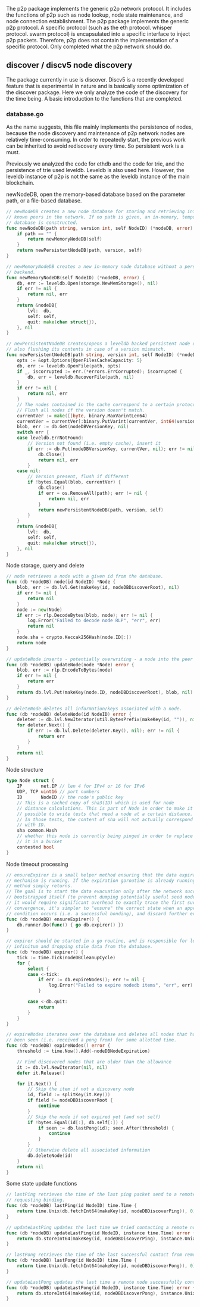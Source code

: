 
The p2p package implements the generic p2p network protocol. It includes the functions of p2p such as node lookup, node state maintenance, and node connection establishment. The p2p package implements the generic p2p protocol. A specific protocol (such as the eth protocol. whisper protocol. swarm protocol) is encapsulated into a specific interface to inject p2p packets. Therefore, p2p does not contain the implementation of a specific protocol. Only completed what the p2p network should do.

## discover / discv5 node discovery

The package currently in use is discover. Discv5 is a recently developed feature that is experimental in nature and is basically some optimization of the discover package. Here we only analyze the code of the discovery for the time being. A basic introduction to the functions that are completed.

### database.go

As the name suggests, this file mainly implements the persistence of nodes, because the node discovery and maintenance of p2p network nodes are relatively time-consuming. In order to repeatedly start, the previous work can be inherited to avoid rediscovery every time. So persistent work is a must.

Previously we analyzed the code for ethdb and the code for trie, and the persistence of trie used leveldb. Leveldb is also used here. However, the leveldb instance of p2p is not the same as the leveldb instance of the main blockchain.

newNodeDB, open the memory-based database based on the parameter path, or a file-based database.

```go
// newNodeDB creates a new node database for storing and retrieving infos about
// known peers in the network. If no path is given, an in-memory, temporary
// database is constructed.
func newNodeDB(path string, version int, self NodeID) (*nodeDB, error) {
	if path == "" {
		return newMemoryNodeDB(self)
	}
	return newPersistentNodeDB(path, version, self)
}

// newMemoryNodeDB creates a new in-memory node database without a persistent
// backend.
func newMemoryNodeDB(self NodeID) (*nodeDB, error) {
	db, err := leveldb.Open(storage.NewMemStorage(), nil)
	if err != nil {
		return nil, err
	}
	return &nodeDB{
		lvl:  db,
		self: self,
		quit: make(chan struct{}),
	}, nil
}

// newPersistentNodeDB creates/opens a leveldb backed persistent node database,
// also flushing its contents in case of a version mismatch.
func newPersistentNodeDB(path string, version int, self NodeID) (*nodeDB, error) {
	opts := &opt.Options{OpenFilesCacheCapacity: 5}
	db, err := leveldb.OpenFile(path, opts)
	if _, iscorrupted := err.(*errors.ErrCorrupted); iscorrupted {
		db, err = leveldb.RecoverFile(path, nil)
	}
	if err != nil {
		return nil, err
	}
	// The nodes contained in the cache correspond to a certain protocol version.
	// Flush all nodes if the version doesn't match.
	currentVer := make([]byte, binary.MaxVarintLen64)
	currentVer = currentVer[:binary.PutVarint(currentVer, int64(version))]
	blob, err := db.Get(nodeDBVersionKey, nil)
	switch err {
	case leveldb.ErrNotFound:
		// Version not found (i.e. empty cache), insert it
		if err := db.Put(nodeDBVersionKey, currentVer, nil); err != nil {
			db.Close()
			return nil, err
		}
	case nil:
		// Version present, flush if different
		if !bytes.Equal(blob, currentVer) {
			db.Close()
			if err = os.RemoveAll(path); err != nil {
				return nil, err
			}
			return newPersistentNodeDB(path, version, self)
		}
	}
	return &nodeDB{
		lvl:  db,
		self: self,
		quit: make(chan struct{}),
	}, nil
}
```

Node storage, query and delete

```go
// node retrieves a node with a given id from the database.
func (db *nodeDB) node(id NodeID) *Node {
	blob, err := db.lvl.Get(makeKey(id, nodeDBDiscoverRoot), nil)
	if err != nil {
		return nil
	}
	node := new(Node)
	if err := rlp.DecodeBytes(blob, node); err != nil {
		log.Error("Failed to decode node RLP", "err", err)
		return nil
	}
	node.sha = crypto.Keccak256Hash(node.ID[:])
	return node
}

// updateNode inserts - potentially overwriting - a node into the peer database.
func (db *nodeDB) updateNode(node *Node) error {
	blob, err := rlp.EncodeToBytes(node)
	if err != nil {
		return err
	}
	return db.lvl.Put(makeKey(node.ID, nodeDBDiscoverRoot), blob, nil)
}

// deleteNode deletes all information/keys associated with a node.
func (db *nodeDB) deleteNode(id NodeID) error {
	deleter := db.lvl.NewIterator(util.BytesPrefix(makeKey(id, "")), nil)
	for deleter.Next() {
		if err := db.lvl.Delete(deleter.Key(), nil); err != nil {
			return err
		}
	}
	return nil
}
```

Node structure

```go
type Node struct {
	IP       net.IP // len 4 for IPv4 or 16 for IPv6
	UDP, TCP uint16 // port numbers
	ID       NodeID // the node's public key
	// This is a cached copy of sha3(ID) which is used for node
	// distance calculations. This is part of Node in order to make it
	// possible to write tests that need a node at a certain distance.
	// In those tests, the content of sha will not actually correspond
	// with ID.
	sha common.Hash
	// whether this node is currently being pinged in order to replace
	// it in a bucket
	contested bool
}
```

Node timeout processing

```go
// ensureExpirer is a small helper method ensuring that the data expiration
// mechanism is running. If the expiration goroutine is already running, this
// method simply returns.
// The goal is to start the data evacuation only after the network successfully
// bootstrapped itself (to prevent dumping potentially useful seed nodes). Since
// it would require significant overhead to exactly trace the first successful
// convergence, it's simpler to "ensure" the correct state when an appropriate
// condition occurs (i.e. a successful bonding), and discard further events.
func (db *nodeDB) ensureExpirer() {
	db.runner.Do(func() { go db.expirer() })
}

// expirer should be started in a go routine, and is responsible for looping ad
// infinitum and dropping stale data from the database.
func (db *nodeDB) expirer() {
	tick := time.Tick(nodeDBCleanupCycle)
	for {
		select {
		case <-tick:
			if err := db.expireNodes(); err != nil {
				log.Error("Failed to expire nodedb items", "err", err)
			}

		case <-db.quit:
			return
		}
	}
}

// expireNodes iterates over the database and deletes all nodes that have not
// been seen (i.e. received a pong from) for some allotted time.
func (db *nodeDB) expireNodes() error {
	threshold := time.Now().Add(-nodeDBNodeExpiration)

	// Find discovered nodes that are older than the allowance
	it := db.lvl.NewIterator(nil, nil)
	defer it.Release()

	for it.Next() {
		// Skip the item if not a discovery node
		id, field := splitKey(it.Key())
		if field != nodeDBDiscoverRoot {
			continue
		}
		// Skip the node if not expired yet (and not self)
		if !bytes.Equal(id[:], db.self[:]) {
			if seen := db.lastPong(id); seen.After(threshold) {
				continue
			}
		}
		// Otherwise delete all associated information
		db.deleteNode(id)
	}
	return nil
}
```

Some state update functions

```go
// lastPing retrieves the time of the last ping packet send to a remote node,
// requesting binding.
func (db *nodeDB) lastPing(id NodeID) time.Time {
	return time.Unix(db.fetchInt64(makeKey(id, nodeDBDiscoverPing)), 0)
}

// updateLastPing updates the last time we tried contacting a remote node.
func (db *nodeDB) updateLastPing(id NodeID, instance time.Time) error {
	return db.storeInt64(makeKey(id, nodeDBDiscoverPing), instance.Unix())
}

// lastPong retrieves the time of the last successful contact from remote node.
func (db *nodeDB) lastPong(id NodeID) time.Time {
	return time.Unix(db.fetchInt64(makeKey(id, nodeDBDiscoverPong)), 0)
}

// updateLastPong updates the last time a remote node successfully contacted.
func (db *nodeDB) updateLastPong(id NodeID, instance time.Time) error {
	return db.storeInt64(makeKey(id, nodeDBDiscoverPong), instance.Unix())
}